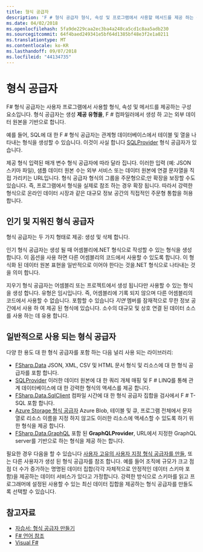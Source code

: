 ```yaml
---
title: 형식 공급자
description: 'F # 형식 공급자 형식, 속성 및 프로그램에서 사용할 메서드를 제공 하는 구성 요소를가 하는 방법에 대해 알아봅니다.'
ms.date: 04/02/2018
ms.openlocfilehash: 5fa9de229caa2ec3ba4a248ca5cd1c8aa5adb230
ms.sourcegitcommit: 64f4baed249341e5bf64d1385bf48e3f2e1a0211
ms.translationtype: MT
ms.contentlocale: ko-KR
ms.lasthandoff: 09/07/2018
ms.locfileid: "44134735"
---
```

# <a name="type-providers"></a>형식 공급자

F# 형식 공급자는 사용자 프로그램에서 사용할 형식, 속성 및 메서드를 제공하는 구성 요소입니다. 형식 공급자는 생성 **제공 유형을**, F # 컴파일러에서 생성 하 고는 외부 데이터 원본을 기반으로 합니다.

예를 들어, SQL에 대 한 F # 형식 공급자는 관계형 데이터베이스에서 테이블 및 열을 나타내는 형식을 생성할 수 있습니다. 이것이 사실 합니다 [SQLProvider](https://fsprojects.github.io/SQLProvider/) 형식 공급자가 있습니다.

제공 형식 입력된 매개 변수 형식 공급자에 따라 달라 집니다. 이러한 입력 (예: JSON 스키마 파일), 샘플 데이터 원본 수는 외부 서비스 또는 데이터 원본에 연결 문자열을 직접 가리키는 URL입니다. 형식 공급자 형식의 그룹을 주문형으로;만 확장을 보장할 수도 있습니다. 즉, 프로그램에서 형식을 실제로 참조 하는 경우 확장 됩니다. 따라서 강력한 형식으로 온라인 데이터 시장과 같은 대규모 정보 공간의 직접적인 주문형 통합을 허용합니다.

## <a name="generative-and-erased-type-providers"></a>인기 및 지워진 형식 공급자

형식 공급자는 두 가지 형태로 제공: 생성 및 삭제 합니다.

인기 형식 공급자는 생성 될 때 어셈블리에.NET 형식으로 작성할 수 있는 형식을 생성 합니다. 이 옵션을 사용 하면 다른 어셈블리의 코드에서 사용할 수 있도록 합니다. 이 형식화 된 데이터 원본 표현을 일반적으로 이어야 한다는 것을.NET 형식으로 나타내는 것을 의미 합니다.

지우기 형식 공급자는 어셈블리 또는 프로젝트에서 생성 됩니다만 사용할 수 있는 형식을 생성 합니다. 유형은 임시입니다. 즉, 어셈블리에 기록 되지 않으며 다른 어셈블리의 코드에서 사용할 수 없습니다. 포함할 수 있습니다 *지연* 멤버를 잠재적으로 무한 정보 공간에서 사용 하 여 제공 된 형식에 있습니다. 소수의 대규모 및 상호 연결 된 데이터 소스를 사용 하는 데 유용 합니다.

## <a name="commonly-used-type-providers"></a>일반적으로 사용 되는 형식 공급자

다양 한 용도 대 한 형식 공급자를 포함 하는 다음 널리 사용 되는 라이브러리:

- [FSharp.Data](https://fsharp.github.io/FSharp.Data/) JSON, XML, CSV 및 HTML 문서 형식 및 리소스에 대 한 형식 공급자를 포함 합니다.
- [SQLProvider](https://fsprojects.github.io/SQLProvider/) 이러한 데이터 원본에 대 한 쿼리 개체 매핑 및 F # LINQ를 통해 관계 데이터베이스에 대 한 강력한 형식의 액세스를 제공 합니다.
- [FSharp.Data.SqlClient](https://fsprojects.github.io/FSharp.Data.SqlClient/) 컴파일 시간에 대 한 형식 공급자 집합을 검사에서 F # T-SQL 포함 합니다.
- [Azure Storage 형식 공급자](https://fsprojects.github.io/AzureStorageTypeProvider/) Azure Blob, 테이블 및 큐, 프로그램 전체에서 문자열로 리소스 이름을 지정 하지 않고도 이러한 리소스에 액세스할 수 있도록 하기 위한 형식을 제공 합니다.
- [FSharp.Data.GraphQL](https://fsprojects.github.io/FSharp.Data.GraphQL/index.html) 포함 된 **GraphQLProvider**, URL에서 지정한 GraphQL server를 기반으로 하는 형식을 제공 하는 합니다.

필요한 경우 다음을 할 수 있습니다 [사용자 고유의 사용자 지정 형식 공급자를 만들](creating-a-type-provider.md), 또는 다른 사용자가 생성 된 형식 공급자를 참조 합니다. 예를 들어 조직에 규모가 크고 점점 더 수가 증가하는 명명된 데이터 집합(각각 자체적으로 안정적인 데이터 스키마 포함)을 제공하는 데이터 서비스가 있다고 가정합니다. 강력한 방식으로 스키마를 읽고 프로그래머에 설정된 사용할 수 있는 최신 데이터 집합을 제공하는 형식 공급자를 만들도록 선택할 수 있습니다.

## <a name="see-also"></a>참고자료

- [자습서: 형식 공급자 만들기](creating-a-type-provider.md)
- [F# 언어 참조](../../language-reference/index.md)
- [Visual F#](../../index.md)

